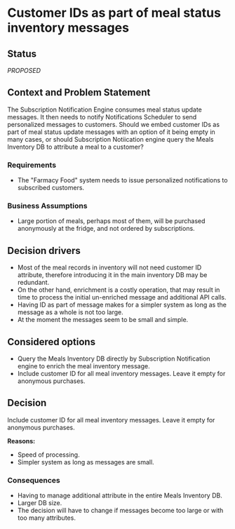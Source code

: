 # Customer IDs as part of meal status inventory messages

## Status

_PROPOSED_

## Context and Problem Statement

The Subscription Notification Engine consumes meal status update messages. It then needs to notify Notifications Scheduler to send personalized messages to customers. Should we embed customer IDs as part of meal status update messages with an option of it being empty in many cases, or should Subscription Notiication engine query the Meals Inventory DB to attribute a meal to a customer?

### Requirements

* The "Farmacy Food" system needs to issue personalized notifications to subscribed customers.

### Business Assumptions

* Large portion of meals, perhaps most of them, will be purchased anonymously at the fridge, and not ordered by subscriptions.

## Decision drivers

* Most of the meal records in inventory will not need customer ID attribute, therefore introducing it in the main inventory DB may be redundant.
* On the other hand, enrichment is a costly operation, that may result in time to process the initial un-enriched message and additional API calls.
* Having ID as part of message makes for a simpler system as long as the message as a whole is not too large.
* At the moment the messages seem to be small and simple.

## Considered options 

* Query the Meals Inventory DB directly by Subscription Notification engine to enrich the meal inventory message.
* Include customer ID for all meal inventory messages. Leave it empty for anonymous purchases.

## Decision

Include customer ID for all meal inventory messages. Leave it empty for anonymous purchases.

__Reasons:__ 
* Speed of processing.
* Simpler system as long as messages are small.

### Consequences

* Having to manage additional attribute in the entire Meals Inventory DB.
* Larger DB size.
* The decision will have to change if messages become too large or with too many attributes.
